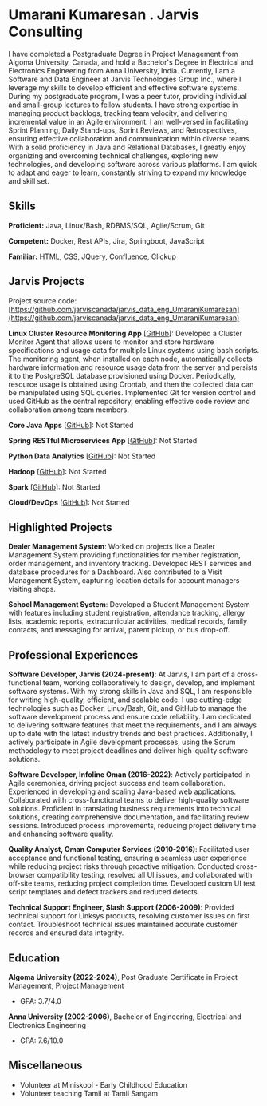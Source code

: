 # Umarani Kumaresan . Jarvis Consulting

I have completed a Postgraduate Degree in Project Management from Algoma University, Canada, and hold a Bachelor's Degree in Electrical and Electronics Engineering from Anna University, India. Currently, I am a Software and Data Engineer at Jarvis Technologies Group Inc., where I leverage my skills to develop efficient and effective software systems. During my postgraduate program, I was a peer tutor, providing individual and small-group lectures to fellow students. I have strong expertise in managing product backlogs, tracking team velocity, and delivering incremental value in an Agile environment. I am well-versed in facilitating Sprint Planning, Daily Stand-ups, Sprint Reviews, and Retrospectives, ensuring effective collaboration and communication within diverse teams. With a solid proficiency in Java and Relational Databases, I greatly enjoy organizing and overcoming technical challenges, exploring new technologies, and developing software across various platforms. I am quick to adapt and eager to learn, constantly striving to expand my knowledge and skill set.

## Skills

**Proficient:** Java, Linux/Bash, RDBMS/SQL, Agile/Scrum, Git

**Competent:** Docker, Rest APIs, Jira, Springboot, JavaScript

**Familiar:** HTML, CSS, JQuery, Confluence, Clickup

## Jarvis Projects

Project source code: [https://github.com/jarviscanada/jarvis_data_eng_UmaraniKumaresan](https://github.com/jarviscanada/jarvis_data_eng_UmaraniKumaresan)


**Linux Cluster Resource Monitoring App** [[GitHub](https://github.com/jarviscanada/jarvis_data_eng_UmaraniKumaresan/tree/master/linux_sql)]: Developed a Cluster Monitor Agent that allows users to monitor and store hardware specifications and usage data for multiple Linux systems using bash scripts. The monitoring agent, when installed on each node, automatically collects hardware information and resource usage data from the server and persists it to the PostgreSQL database provisioned using Docker. Periodically, resource usage is obtained using Crontab, and then the collected data can be manipulated using SQL queries. Implemented Git for version control and used GitHub as the central repository, enabling effective code review and collaboration among team members.

**Core Java Apps** [[GitHub](https://github.com/jarviscanada/jarvis_data_eng_UmaraniKumaresan/tree/master/core_java)]: Not Started

**Spring RESTful Microservices App** [[GitHub](https://github.com/jarviscanada/jarvis_data_eng_UmaraniKumaresan/tree/master/springboot)]: Not Started

**Python Data Analytics** [[GitHub](https://github.com/jarviscanada/jarvis_data_eng_UmaraniKumaresan/tree/master/python_data_anlytics)]: Not Started

**Hadoop** [[GitHub](https://github.com/jarviscanada/jarvis_data_eng_UmaraniKumaresan/tree/master/hadoop)]: Not Started

**Spark** [[GitHub](https://github.com/jarviscanada/jarvis_data_eng_UmaraniKumaresan/tree/master/spark)]: Not Started

**Cloud/DevOps** [[GitHub](https://github.com/jarviscanada/jarvis_data_eng_UmaraniKumaresan/tree/master/cloud_devops)]: Not Started


## Highlighted Projects
**Dealer Management System**: Worked on projects like a Dealer Management System providing functionalities for member registration, order management, and inventory tracking. Developed REST services and database procedures for a Dashboard. Also contributed to a Visit Management System, capturing location details for account managers visiting shops.

**School Management System**: Developed a Student Management System with features including student registration, attendance tracking, allergy lists, academic reports, extracurricular activities, medical records, family contacts, and messaging for arrival, parent pickup, or bus drop-off.


## Professional Experiences

**Software Developer, Jarvis (2024-present)**: At Jarvis, I am part of a cross-functional team, working collaboratively to design, develop, and implement software systems. With my strong skills in Java and SQL, I am responsible for writing high-quality, efficient, and scalable code. I use cutting-edge technologies such as Docker, Linux/Bash, Git, and GitHub to manage the software development process and ensure code reliability. I am dedicated to delivering software features that meet the requirements, and I am always up to date with the latest industry trends and best practices. Additionally, I actively participate in Agile development processes, using the Scrum methodology to meet project deadlines and deliver high-quality software solutions.

**Software Developer, Infoline Oman (2016-2022)**: Actively participated in Agile ceremonies, driving project success and team collaboration. Experienced in developing and scaling Java-based web applications. Collaborated with cross-functional teams to deliver high-quality software solutions. Proficient in translating business requirements into technical solutions, creating comprehensive documentation, and facilitating review sessions.  Introduced process improvements, reducing project delivery time and enhancing software quality.

**Quality Analyst, Oman Computer Services (2010-2016)**: Facilitated user acceptance and functional testing, ensuring a seamless user experience while reducing project risks through proactive mitigation. Conducted cross-browser compatibility testing, resolved all UI issues, and collaborated with off-site teams, reducing project completion time. Developed custom UI test script templates and defect trackers and reduced defects.

**Technical Support Engineer, Slash Support (2006-2009)**: Provided technical support for Linksys products, resolving customer issues on first contact. Troubleshoot technical issues maintained accurate customer records and ensured data integrity.


## Education
**Algoma University (2022-2024)**, Post Graduate Certificate in Project Management, Project Management
- GPA: 3.7/4.0

**Anna University (2002-2006)**, Bachelor of Engineering, Electrical and Electronics Engineering
- GPA: 7.6/10.0


## Miscellaneous
- Volunteer at Miniskool - Early Childhood Education
- Volunteer teaching Tamil at Tamil Sangam